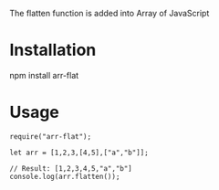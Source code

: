 The flatten function is added into Array of JavaScript

# Installation
npm install arr-flat

# Usage
    require("arr-flat");

    let arr = [1,2,3,[4,5],["a","b"]];

    // Result: [1,2,3,4,5,"a","b"]
    console.log(arr.flatten());
